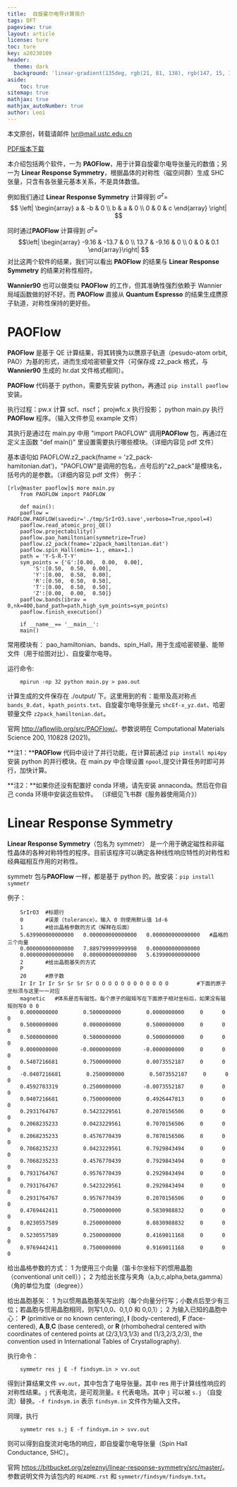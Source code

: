 ```yaml
---
title:  自旋霍尔电导计算简介
tags: DFT
pageview: true
layout: article
license: ture
toc: ture
key: a20230109
header:
  theme: dark
  background: 'linear-gradient(135deg, rgb(21, 81, 138), rgb(147, 15, 139))'
aside:
    toc: true
sitemap: true
mathjax: true
mathjax_autoNumber: true
author: Leoi
---
```

本文原创，转载请邮件 lvr@mail.ustc.edu.cn

[PDF版本下载](https://leoijeon.github.io/assets/自旋霍尔电导计算简介.pdf)

本介绍包括两个软件，一为
**PAOFlow**，用于计算自旋霍尔电导张量元的数值；另一为 **Linear
Response Symmetry**，根据晶体的对称性（磁空间群）生成 SHC
张量，只含有各张量元基本关系，不是具体数值。

例如我们通过 **Linear Response Symmetry** 计算得到 $\sigma^z$=
$$
\left|
\begin{array}
     a & -b & 0 \\
     b &  a & 0  \\
     0 &  0 & c
\end{array}
\right| 
$$

同时通过**PAOFlow** 计算得到 $\sigma^z$=
   $$\left| \begin{array}
        -9.16 & -13.7 & 0 \\
        13.7 & -9.16 & 0  \\
        0 & 0 & 0.1
    \end{array}\right| $$ 对比这两个软件的结果，我们可以看出 **PAOFlow** 的结果与 **Linear Response Symmetry** 的结果对称性相符。

**Wannier90** 也可以做类似 **PAOFlow**
的工作，但其准确性强烈依赖于 Wannier 局域函数做的好不好。而
**PAOFlow** 直接从 **Quantum Espresso**
的结果生成赝原子轨道，对称性保持的更好些。

# **PAOFlow**

**PAOFlow** 是基于 QE
计算结果，将其转换为以赝原子轨道（pesudo-atom orbit,
PAO）为基的形式，进而生成哈密顿量文件（可保存成 z2_pack 格式，与
**Wannier90** 生成的 hr.dat 文件格式相同）。

**PAOFlow** 代码基于 python，需要先安装 python，再通过
`pip install paoflow` 安装。

执行过程：pw.x 计算 scf、nscf； projwfc.x 执行投影； python main.py
执行**PAOFlow** 程序。（输入文件参见 example 文件）

其执行是通过在 main.py 中用 "import PAOFLOW" 调用**PAOFlow**
包，再通过在定义主函数 "def main()" 里设置需要执行哪些模块。（详细内容见
pdf 文件）

基本语句如 PAOFLOW.z2_pack(fname =
'z2_pack-hamitonian.dat')，"PAOFLOW"是调用的包名，点号后的"z2_pack"是模块名，括号内的是参数。（详细内容见
pdf 文件） 例子：

    [rlv@master paoflow]$ more main.py
        from PAOFLOW import PAOFLOW
        
        def main():
        paoflow = PAOFLOW.PAOFLOW(savedir='./tmp/SrIrO3.save',verbose=True,npool=4)
        paoflow.read_atomic_proj_QE()
        paoflow.projectability()
        paoflow.pao_hamiltonian(symmetrize=True)
        paoflow.z2_pack(fname='z2pack_hamiltonian.dat')
        paoflow.spin_Hall(emin=-1., emax=1.)
        path = 'Y-S-R-T-Y'
        sym_points = {'G':[0.00,  0.00,  0.00], 
            'S':[0.50,  0.50,  0.00], 
            'Y':[0.00,  0.50,  0.00],
            'R':[0.50,  0.50,  0.50], 
            'T':[0.00,  0.50,  0.50], 
            'Z':[0.00,  0.00,  0.50]}
        paoflow.bands(ibrav = 0,nk=400,band_path=path,high_sym_points=sym_points)
        paoflow.finish_execution()
        
        if __name__== '__main__':
        main()

常用模块有：
pao_hamiltonian、bands、spin_Hall，用于生成哈密顿量、能带文件（用于绘图对比）、自旋霍尔电导。

运行命令:

        mpirun -np 32 python main.py > pao.out

计算生成的文件保存在 ./output/ 下。这里用到的有：能带及高对称点
`bands_0.dat, kpath_points.txt`、自旋霍尔电导张量元
`shcEf-x_yz.dat`、哈密顿量文件 `z2pack_hamiltonian.dat`。

官网 <http://aflowlib.org/src/PAOFlow/>。参数说明在 Computational
Materials Science 200, 110828 (2021)。

**注1：****PAOFlow** 代码中设计了并行功能，在计算前通过
`pip install mpi4py` 安装 python 的并行模块。在 main.py 中合理设置
`npool`,提交计算任务时即可并行，加快计算。

**注2：**如果你还没有配置好 conda 环境，请先安装 annaconda。然后在你自己
conda 环境中安装这些软件。 （详细见飞书群《服务器使用简介》）

#  **Linear Response Symmetry**

**Linear Response Symmetry**（包名为 symmetr）
是一个用于确定磁性和非磁性晶体的各种对称特性的程序。目前该程序可以确定各种线性响应特性的对称性和经典磁相互作用的对称性。

symmetr 包与**PAOFlow** 一样，都是基于 python
的。故安装：`pip install symmetr`

例子：

        SrIrO3  #标题行
        0       #误差（tolerance）。输入 0 则使用默认值 1d-6
        1       #给出晶格参数的方式（解释在后面）
        5.639900000000000   0.000000000000000   0.000000000000000   #晶格的三个向量
        0.000000000000000   7.889799999999998   0.000000000000000
        0.000000000000000   0.000000000000000   5.639900000000000
        2       #给出晶胞基矢的方式
        P       
        20      #原子数
        Ir Ir Ir Ir Sr Sr Sr Sr O O O O O O O O O O O O         #下面的原子坐标须与这里一一对应
        magnetic   #体系是否有磁性。每个原子的磁矩写在下面原子相对坐标后，如果没有磁矩则写0 0 0
        0.0000000000        0.5000000000        0.0000000000     0      0     0
        0.5000000000        0.0000000000        0.5000000000     0      0     0
        0.5000000000        0.5000000000        0.5000000000     0      0     0
        0.0000000000       -0.0000000000       -0.0000000000     0      0     0
        0.5407216681        0.7500000000        0.0073552187     0      0     0
        -0.0407216681        0.2500000000        0.5073552187     0      0     0
        0.4592783319        0.2500000000       -0.0073552187     0      0     0
        0.0407216681        0.7500000000        0.4926447813     0      0     0
        0.2931764767        0.5423229561        0.2070156506     0      0     0
        0.2068235233        0.0423229561        0.7070156506     0      0     0
        0.2068235233        0.4576770439        0.7070156506     0      0     0
        0.7068235233        0.0423229561        0.7929843494     0      0     0
        0.7068235233        0.4576770439        0.7929843494     0      0     0
        0.7931764767        0.9576770439        0.2929843494     0      0     0
        0.7931764767        0.5423229561        0.2929843494     0      0     0
        0.2931764767        0.9576770439        0.2070156506     0      0     0
        0.4769442411        0.7500000000        0.5830988832     0      0     0
        0.0230557589        0.2500000000        0.0830988832     0      0     0
        0.5230557589        0.2500000000        0.4169011168     0      0     0
        0.9769442411        0.7500000000        0.9169011168     0      0     0

给出晶格参数的方式： 1
为使用三个向量（笛卡尔坐标下的惯用晶胞（conventional unit cell））； 2
为给出长度与夹角（a,b,c,alpha,beta,gamma）（角的单位为度（degree））

给出晶胞基矢： 1
为以惯用晶胞基矢写出的（每个向量分行写；小数点后至少有三位；若晶胞与惯用晶胞相同，则写1,0,0、0,1,0
和 0,0,1）； 2 为输入已知的晶胞中心： **P** (primitive or no known
centering), **I** (body-centered), **F** (face-centered),
**A**,**B**,**C** (base centered), or **R** (rhombohedral centered with
coordinates of centered points at (2/3,1/3,1/3) and (1/3,2/3,2/3), the
convention used in International Tables of Crystallography).

执行命令：

        symmetr res j E -f findsym.in > vv.out

得到计算结果文件 `vv.out`，其中包含了电导张量。其中 res
用于计算线性响应的对称性结果。`j` 代表电流，是可观测量。`E`
代表电场。其中 `j` 可以被 `s.j` （自旋流）替换。`-f findsym.in` 表示
`findsym.in` 文件作为输入文件。

同理，执行

        symmetr res s.j E -f findsym.in > svv.out

则可以得到自旋流对电场的响应，即自旋霍尔电导张量（Spin Hall Conductance,
SHC）。

官网
<https://bitbucket.org/zeleznyj/linear-response-symmetry/src/master/>。参数说明文件为该包内的
`README.rst` 和 `symmetr/findsym/findsym.txt`。
